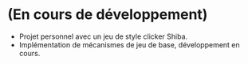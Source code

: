 # (En cours de développement)

- Projet personnel avec un jeu de style clicker Shiba.
- Implémentation de mécanismes de jeu de base, développement en cours.
